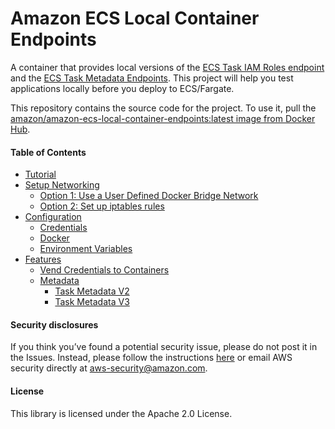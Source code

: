 Amazon ECS Local Container Endpoints
====================================

A container that provides local versions of the [ECS Task IAM Roles endpoint](https://docs.aws.amazon.com/AmazonECS/latest/developerguide/task-iam-roles.html) and the [ECS Task Metadata Endpoints](https://docs.aws.amazon.com/AmazonECS/latest/developerguide/task-metadata-endpoint.html). This project will help you test applications locally before you deploy to ECS/Fargate.

This repository contains the source code for the project. To use it, pull the [amazon/amazon-ecs-local-container-endpoints:latest image from Docker Hub](https://hub.docker.com/r/amazon/amazon-ecs-local-container-endpoints/).

#### Table of Contents
* [Tutorial](https://aws.amazon.com/blogs/compute/a-guide-to-locally-testing-containers-with-amazon-ecs-local-endpoints-and-docker-compose/)
* [Setup Networking](docs/setup-networking.md)
  * [Option 1: Use a User Defined Docker Bridge Network](docs/setup-networking.md#option-1-use-a-user-defined-docker-bridge-network-recommended)
  * [Option 2: Set up iptables rules](docs/setup-networking.md#option-2-set-up-iptables-rules)
* [Configuration](docs/configuration.md)
  * [Credentials](docs/configuration.md#credentials)
  * [Docker](docs/configuration.md#docker)
  * [Environment Variables](docs/configuration.md#environment-variables)
* [Features](docs/features.md)
  * [Vend Credentials to Containers](docs/features.md#vend-credentials-to-containers)
  * [Metadata](docs/features.md#metadata)
    * [Task Metadata V2](docs/features.md#task-metadata-v2)
    * [Task Metadata V3](docs/features.md#task-metadata-v3)

#### Security disclosures

If you think you’ve found a potential security issue, please do not post it in the Issues.  Instead, please follow the instructions [here](https://aws.amazon.com/security/vulnerability-reporting/) or email AWS security directly at [aws-security@amazon.com](mailto:aws-security@amazon.com).

#### License

This library is licensed under the Apache 2.0 License.
